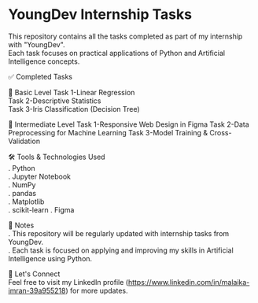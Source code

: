 # YoungDev Internship Tasks

This repository contains all the tasks completed as part of my internship with "YoungDev".  
Each task focuses on practical applications of Python and Artificial Intelligence concepts.

✅ Completed Tasks

🔹 Basic Level
  Task 1-Linear Regression             
  Task 2-Descriptive Statistics               
  Task 3-Iris Classification (Decision Tree)
  
🔸 Intermediate Level
  Task 1-Responsive Web Design in Figma
  Task 2-Data Preprocessing for Machine Learning
  Task 3-Model Training & Cross-Validation
  
 
🛠️ Tools & Technologies Used  
. Python  
. Jupyter Notebook  
. NumPy  
. pandas  
. Matplotlib  
. scikit-learn 
.  Figma


📌 Notes  
. This repository will be regularly updated with internship tasks from YoungDev.  
. Each task is focused on applying and improving my skills in Artificial Intelligence using Python.

🔗 Let's Connect  
Feel free to visit my LinkedIn profile (https://www.linkedin.com/in/malaika-imran-39a955218) for more updates.
 
